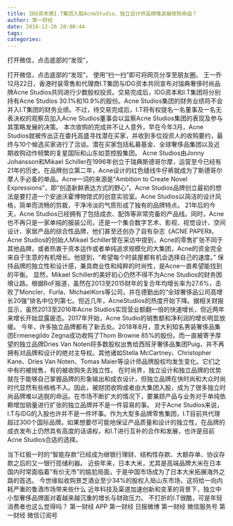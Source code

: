 ```yaml
---
title: IDG资本携I.T集团入股AcneStudio，独立设计师品牌难逃被收购命运？
author: 第一财经
date: 2018-12-26 20:00:44
tags: 
categories: 
---
```

打开微信，点击底部的“发现”，
<!-- more -->
打开微信，点击底部的“发现”，
使用“扫一扫”即可将网页分享至朋友圈。
王一乔
12月22日，香港时装零售和代理商I.T集团与IDG资本共同宣布对瑞典奢侈时尚品牌Acne Studios共同进行少数股权投资。交易完成后，IDG资本和I.T集团将分别持有Acne Studios 30.1%和10.9%的股份。Acne Studios集团的财务业绩将不会并入I.T集团的财务业绩。不过，待交易完成后，I.T将有权提名一名董事及一名无表决权的观察员加入Acne Studios董事会以监察Acne Studios集团的表现及参与其策略发展的决策。
本次收购的完成并不让人意外，早在今年3月，Acne Studios就被传出正在委托高盛寻找潜在买家，并收到多位投资人的收购要约，最终与10个候选买家进行了洽谈。潜在买家包括私募基金、全球奢侈品集团以及近期收购动作频繁的复星国际和山东如意控股集团。
Acne Studios由Jonny Johansson和Mikael Schiller在1996年创立于瑞典斯德哥尔摩，运营至今已经有21年的历史。在品牌创立第二年，Acne设计的红色缝线牛仔裤就成为了斯德哥尔摩人手必备的单品。Acne一词的来源是“Ambition to Create Novel Expressions”，即“创造新鲜表达方式的野心”。Acne Studios品牌创立最初的想法是要打造一个安迪沃霍博物馆式的创意实验室。Acne Studios以简洁的设计风格，简单而流畅的剪裁，干净冷淡的气质形成了独有的品牌特点。
21年后的今天，Acne Studios已经拥有了包括成衣、配饰等非常完备的产品线。同时，Acne也不再只是一家单纯的服装公司，还是一个集合数字艺术、影视、视觉设计、空间设计、家居产品的综合性品牌，他们甚至还创办了自有杂志《ACNE PAPER》。
Acne Studios的创始人Mikael Schiller曾在采访中提到，Acne的零售扩张不同于其他品牌，或者热衷于资本运作或者单纯追求规模化的大集团，Acne的资金完全来自于生意的有机增长。他提到，“希望每个时装屋都有机会选择自己的速度。”
保持品牌的独立性和设计感，兼具商业性和纯粹的时尚性，是Acne一直希望能找到的平衡。
显然，Mikael Schiller的美好初心仍然不得不为Acne Studios的财务困境让路。根据BoF报道，虽然在2013至2015财年的复合年均增长率为27.6%，击败了Moncler、Furla、MichaelKors等公司，并在德勤出的“全球奢侈品公司高增长20强”排名中位列第七。但近几年，AcneStudios的热度开始下降。据相关财报显示，虽然2013至2016年Acne Studios实现营业额翻一倍的快速增长，但近两年来增长开始显露疲态。2017年开始，Acne Studio的销售额和净利润的增长明显放缓。
今年，许多独立品牌都有了新去处。2018年8月，意大利知名男装奢侈品集团Ermenegildo Zegna成功收购了Thom Browne 85%的股份。而一直被寄予厚望的独立品牌Dries Van Noten将多数股权出售给西班牙奢侈品集团Puig，并不再拥有对品牌和设计的绝对主导权。其他诸如Stella McCartney、Christopher Kane、Dries Van Noten、Tomas Maier等设计师品牌股权均发生变化。它们之中有的被抛售，有的被收购失去独立性。
在时尚界，独立设计和独立品牌的优势就在于能够自己掌握品牌的形象输出和成衣设计，但独立品牌在快时尚和大众时尚时代显然有些格格不入。因此，被财团收购或者由大集团入股，成为了很多独立时尚品牌难以逃脱的命运。在市场不断扩大的情况下，要兼顾产品与业务对于单纯依赖增加销量进行扩张的独立品牌并不是一件容易的事。
对于Acne Studios来说，I.T与IDG的入股也许并不是一件坏事。作为大型多品牌零售集团，I.T目前共代理超过300个国际品牌。如果想要尽可能地保证产品质量和设计的独立性，在品牌的成衣发布上仍然具有高度的话语权，和I.T进行互补的合作和发展，也许是目前Acne Studios合适的选择。
 
 
当下红极一时的“智能存款”已经成为继银行理财、结构性存款、大额存单、协议存款之后的又一银行揽储利器。
近些年来，日本大米，尤其是高端品牌大米在日本国内时常面临着“有价无市”的尴尬局面，于是中国市场成为了日本大米拓展海外之路的首选。
今世缘拟收购景芝酒业至少34%的股权入局山东市场，这将给一向内耗严重的鲁酒市场带来些什么
近年科技及渠道加速创新和变革的背景下，独立中小型奢侈品牌面对着越来越沉重的增长与财政压力。
不打折的I.T很酷，可是年轻消费者也这么觉得吗？
第一财经
APP
第一财经
日报微博
第一财经
微信服务号
第一财经
微信订阅号

